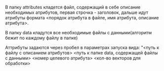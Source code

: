 В папку attributes кладется файл, содержащий в себе описание необходимых атрибутов, первая строчка - заголовок, дальше идут атрибуты формата <порядок атрибута в файле, имя атрибута, описание атрибута>.

В папку data кладутся все необходимые файлы с данными(алгоритм бежит по каждому файлу в папке)

Аттрибуты задаются через пробел в параметрах запуска вида: "<путь к файлу с описанием атрибутов> <путь к папке data, содержащей файлы с данными> <номер целевого атрибута> <кол-во векторов для обработки>
